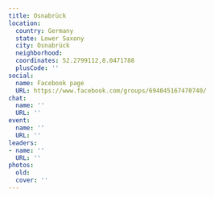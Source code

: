 ```yaml
---
title: Osnabrück
location:
  country: Germany
  state: Lower Saxony
  city: Osnabrück
  neighborhood: 
  coordinates: 52.2799112,8.0471788
  plusCode: ''
social:
  name: Facebook page
  URL: https://www.facebook.com/groups/694045167470740/
chat:
  name: ''
  URL: ''
event:
  name: ''
  URL: ''
leaders:
- name: ''
  URL: ''
photos:
  old: 
  cover: ''
---
```


